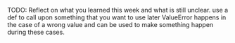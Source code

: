 TODO: Reflect on what you learned this week and what is still unclear.
use a def to call upon something that you want to use later
ValueError happens in the case of a wrong value and can be used to make something happen during these cases.